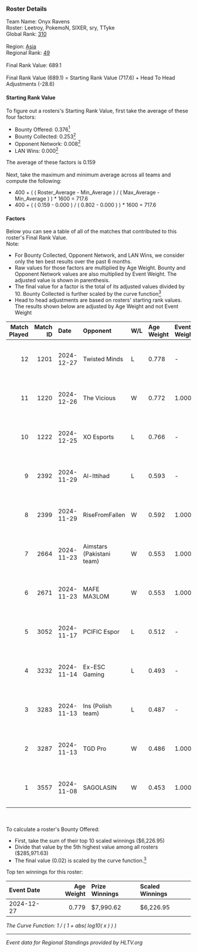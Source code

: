 ### Roster Details<br />
Team Name: Onyx Ravens<br />
Roster: Leetroy, PokemoN, SIXER, sry, TTyke<br />
Global Rank: [310](../../standings_global_2025_02_28.md)<br />
<br />
Region: [Asia]( ../../standings_asia_2025_02_28.md)<br />
Regional Rank: [49]( ../../standings_asia_2025_02_28.md)<br />
<br />
Final Rank Value:  689.1<br />
<br />
Final Rank Value (689.1) = Starting Rank Value (717.6) + Head To Head Adjustments (-28.6)<br />

#### Starting Rank Value<br />
To figure out a rosters's Starting Rank Value, first take the average of these four factors:<br />
- Bounty Offered: 0.376[<sup>1</sup>](#table2)
- Bounty Collected: 0.253[<sup>2</sup>](#table1)
- Opponent Network: 0.008[<sup>2</sup>](#table1)
- LAN Wins: 0.000[<sup>2</sup>](#table1)

The average of these factors is 0.159<br />
<br />
Next, take the maximum and minimum average across all teams and compute the following:<br />
- 400 + ( ( Roster_Average - Min_Average ) / ( Max_Average - Min_Average ) ) * 1600 = 717.6
- 400 + ( ( 0.159 - 0.000 ) / ( 0.802 - 0.000 ) ) * 1600 = 717.6


#### Factors<br />
Below you can see a table of all of the matches that contributed to this roster's Final Rank Value.<br />
Note:<br />

- For Bounty Collected, Opponent Network, and LAN Wins, we consider only the ten best results over the past 6 months.
- Raw values for those factors are multiplied by Age Weight. Bounty and Opponent Network values are also multiplied by Event Weight. The adjusted value is shown in parenthesis.
- The final value for a factor is the total of its adjusted values divided by 10. Bounty Collected is further scaled by the curve function[<sup>3</sup>](#curveFunction)
- Head to head adjustments are based on rosters' starting rank values. The results shown below are adjusted by Age Weight and not Event Weight
<span id="table1"></span><br />


| Match Played | Match ID | Date       | Opponent                  | W/L | Age Weight | Event Weight | Bounty Collected | Opponent Network | LAN Wins  | H2H Adj. | Roster                               |
| -: | -: | :- | :- | :- | :- | :- | :- | :- | :- | -: | :- |
|           12 |     1201 | 2024-12-27 | Twisted Minds             | L   | 0.778      | -            | -                | -                | -         |   -10.61 | Leetroy, PokemoN, SIXER, sry, TTyke  |
|           11 |     1220 | 2024-12-26 | The Vicious               | W   | 0.772      | 1.000        | 0.015 (0.011)    | 0.000 (0.000)    | 0 (0.000) |     7.95 | Leetroy, PokemoN, SIXER, sry, TTyke  |
|           10 |     1222 | 2024-12-25 | XO Esports                | L   | 0.766      | -            | -                | -                | -         |    -9.23 | Leetroy, PokemoN, SIXER, sry, TTyke  |
|            9 |     2392 | 2024-11-29 | Al-Ittihad                | L   | 0.593      | -            | -                | -                | -         |    -7.99 | C4rlito, PokemoN, Python, sry, TTyke |
|            8 |     2399 | 2024-11-29 | RiseFromFallen            | W   | 0.592      | 1.000        | 0.000 (0.000)    | 0.027 (0.016)    | 0 (0.000) |     2.91 | C4rlito, PokemoN, Python, sry, TTyke |
|            7 |     2664 | 2024-11-23 | Aimstars (Pakistani team) | W   | 0.553      | 1.000        | 0.000 (0.000)    | 0.027 (0.015)    | 0 (0.000) |     2.78 | C4rlito, PokemoN, Python, sry, TTyke |
|            6 |     2671 | 2024-11-23 | MAFE MA3LOM               | W   | 0.553      | 1.000        | 0.000 (0.000)    | 0.024 (0.014)    | 0 (0.000) |     4.99 | C4rlito, PokemoN, Python, sry, TTyke |
|            5 |     3052 | 2024-11-17 | PCIFIC Espor              | L   | 0.512      | -            | -                | -                | -         |    -8.83 | Leetroy, PokemoN, SIXER, sry, TTyke  |
|            4 |     3232 | 2024-11-14 | Ex-ESC Gaming             | L   | 0.493      | -            | -                | -                | -         |    -7.83 | Leetroy, PokemoN, SIXER, sry, TTyke  |
|            3 |     3283 | 2024-11-13 | Ins (Polish team)         | L   | 0.487      | -            | -                | -                | -         |    -7.16 | Leetroy, PokemoN, SIXER, sry, TTyke  |
|            2 |     3287 | 2024-11-13 | TGD Pro                   | W   | 0.486      | 1.000        | 0.000 (0.000)    | 0.051 (0.025)    | 0 (0.000) |     2.33 | Leetroy, PokemoN, SIXER, sry, TTyke  |
|            1 |     3557 | 2024-11-08 | SAGOLASIN                 | W   | 0.453      | 1.000        | 0.000 (0.000)    | 0.023 (0.010)    | 0 (0.000) |     2.12 | Leetroy, PokemoN, SIXER, sry, TTyke  |

<br />
<span id="table2"></span><br />
To calculate a roster's Bounty Offered:<br />

- First, take the sum of their top 10 scaled winnings ($6,226.95)
- Divide that value by the 5th highest value among all rosters ($285,971.63)
- The final value (0.02) is scaled by the curve function.[<sup>3</sup>](#curveFunction)

Top ten winnings for this roster:<br />

| Event Date | Age Weight | Prize Winnings | Scaled Winnings |
| :- | -: | :- | :- |
| 2024-12-27 |      0.779 | $7,990.62      | $6,226.95       |


<span id="curveFunction"></span>_The Curve Function: 1 / ( 1 + abs( log10( x ) ) )_<br />

---
_Event data for Regional Standings provided by HLTV.org_<br />
